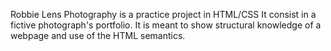 Robbie Lens Photography is a practice project in HTML/CSS
It consist in a fictive photograph's portfolio.
It is meant to show structural knowledge of a webpage and use of the HTML semantics.

